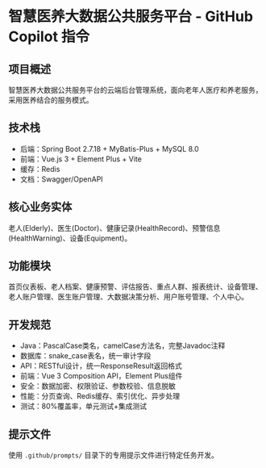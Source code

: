 # 智慧医养大数据公共服务平台 - GitHub Copilot 指令

## 项目概述
智慧医养大数据公共服务平台的云端后台管理系统，面向老年人医疗和养老服务，采用医养结合的服务模式。

## 技术栈
- 后端：Spring Boot 2.7.18 + MyBatis-Plus + MySQL 8.0
- 前端：Vue.js 3 + Element Plus + Vite
- 缓存：Redis
- 文档：Swagger/OpenAPI

## 核心业务实体
老人(Elderly)、医生(Doctor)、健康记录(HealthRecord)、预警信息(HealthWarning)、设备(Equipment)。

## 功能模块
首页仪表板、老人档案、健康预警、评估报告、重点人群、报表统计、设备管理、老人账户管理、医生账户管理、大数据决策分析、用户账号管理、个人中心。

## 开发规范
- Java：PascalCase类名，camelCase方法名，完整Javadoc注释
- 数据库：snake_case表名，统一审计字段
- API：RESTful设计，统一ResponseResult返回格式
- 前端：Vue 3 Composition API，Element Plus组件
- 安全：数据加密、权限验证、参数校验、信息脱敏
- 性能：分页查询、Redis缓存、索引优化、异步处理
- 测试：80%覆盖率，单元测试+集成测试

## 提示文件
使用 `.github/prompts/` 目录下的专用提示文件进行特定任务开发。

